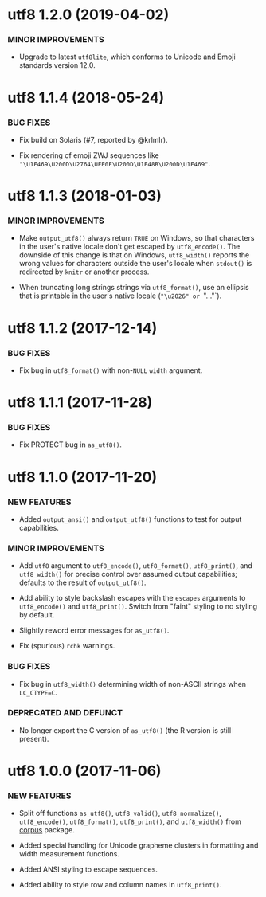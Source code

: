 utf8 1.2.0 (2019-04-02)
=======================

### MINOR IMPROVEMENTS

  * Upgrade to latest `utf8lite`, which conforms to Unicode and Emoji
    standards version 12.0.


utf8 1.1.4 (2018-05-24)
=======================

### BUG FIXES

  * Fix build on Solaris (#7, reported by @krlmlr).

  * Fix rendering of emoji ZWJ sequences like `"\U1F469\U200D\U2764\UFE0F\U200D\U1F48B\U200D\U1F469"`.


utf8 1.1.3 (2018-01-03)
=======================

### MINOR IMPROVEMENTS

  * Make `output_utf8()` always return `TRUE` on Windows, so that characters
    in the user's native locale don't get escaped by `utf8_encode()`. The
    downside of this change is that on Windows, `utf8_width()` reports the
    wrong values for characters outside the user's locale when `stdout()`
    is redirected by `knitr` or another process.

  * When truncating long strings strings via `utf8_format()`, use an ellipsis
    that is printable in the user's native locale (`"\u2026" or `"..."`).


utf8 1.1.2 (2017-12-14)
=======================

### BUG FIXES

  * Fix bug in `utf8_format()` with non-`NULL` `width` argument.


utf8 1.1.1 (2017-11-28)
=======================

### BUG FIXES

  * Fix PROTECT bug in `as_utf8()`.


utf8 1.1.0 (2017-11-20)
=======================

### NEW FEATURES

  * Added `output_ansi()` and `output_utf8()` functions to test for
    output capabilities.

### MINOR IMPROVEMENTS

  * Add `utf8` argument to `utf8_encode()`, `utf8_format()`, `utf8_print()`,
    and `utf8_width()` for precise control over assumed output capabilities;
    defaults to the result of `output_utf8()`.

  * Add ability to style backslash escapes with the `escapes` arguments
    to `utf8_encode()` and `utf8_print()`. Switch from "faint" styling
    to no styling by default.

  * Slightly reword error messages for `as_utf8()`.

  * Fix (spurious) `rchk` warnings.

### BUG FIXES

  * Fix bug in `utf8_width()` determining width of non-ASCII strings
    when `LC_CTYPE=C`.

### DEPRECATED AND DEFUNCT

  * No longer export the C version of `as_utf8()` (the R version is still
    present).


utf8 1.0.0 (2017-11-06)
=======================

### NEW FEATURES

  * Split off functions `as_utf8()`, `utf8_valid()`, `utf8_normalize()`,
    `utf8_encode()`, `utf8_format()`, `utf8_print()`, and `utf8_width()`
    from [corpus][corpus] package.

  * Added special handling for Unicode grapheme clusters in formatting
    and width measurement functions.

  * Added ANSI styling to escape sequences.

  * Added ability to style row and column names in `utf8_print()`.


[corpus]: http://corpustext.com/ "corpus: Text Corpus Analysis"
